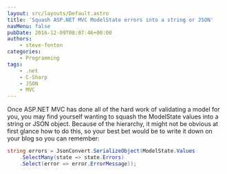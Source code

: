 ```yaml
---
layout: src/layouts/Default.astro
title: 'Squash ASP.NET MVC ModelState errors into a string or JSON'
navMenu: false
pubDate: 2016-12-09T08:07:46+00:00
authors:
    - steve-fenton
categories:
    - Programming
tags:
    - .net
    - C-Sharp
    - JSON
    - MVC
---
```


Once ASP.NET MVC has done all of the hard work of validating a model for you, you may find yourself wanting to squash the ModelState values into a string or JSON object. Because of the hierarchy, it might not be obvious at first glance how to do this, so your best bet would be to write it down on your blog so you can remember:

```csharp
string errors = JsonConvert.SerializeObject(ModelState.Values
    .SelectMany(state => state.Errors)
    .Select(error => error.ErrorMessage));
```
